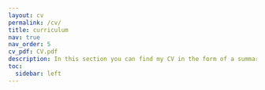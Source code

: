```yaml
---
layout: cv
permalink: /cv/
title: curriculum
nav: true
nav_order: 5
cv_pdf: CV.pdf
description: In this section you can find my CV in the form of a summary. You can also download a version of my CV by clicking on the button next to it.
toc:
  sidebar: left
---
```

